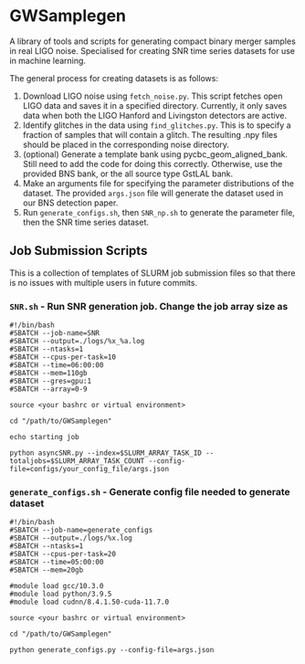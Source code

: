 # GWSamplegen

A library of tools and scripts for generating compact binary merger samples in real LIGO noise. Specialised for creating SNR time series datasets for use in machine learning.

The general process for creating datasets is as follows:

1. Download LIGO noise using `fetch_noise.py`. This script fetches open LIGO data and saves it in a specified directory. Currently, it only saves data when both the LIGO Hanford and Livingston detectors are active.
2. Identify glitches in the data using `find_glitches.py`. This is to specify a fraction of samples that will contain a glitch. The resulting .npy files should be placed in the corresponding noise directory.
3. (optional) Generate a template bank using pycbc_geom_aligned_bank. Still need to add the code for doing this correctly. Otherwise, use the provided BNS bank, or the all source type GstLAL bank.
4. Make an arguments file for specifying the parameter distributions of the dataset. The provided `args.json` file will generate the dataset used in our BNS detection paper.
5. Run  `generate_configs.sh`, then `SNR_np.sh` to generate the parameter file, then the SNR time series dataset.

## Job Submission Scripts

This is a collection of templates of SLURM job submission files so that there is no issues with multiple users in future commits.

### `SNR.sh` - Run SNR generation job. Change the job array size as 

```
#!/bin/bash
#SBATCH --job-name=SNR
#SBATCH --output=./logs/%x_%a.log
#SBATCH --ntasks=1
#SBATCH --cpus-per-task=10
#SBATCH --time=06:00:00
#SBATCH --mem=110gb
#SBATCH --gres=gpu:1
#SBATCH --array=0-9

source <your bashrc or virtual environment>

cd "/path/to/GWSamplegen"

echo starting job

python asyncSNR.py --index=$SLURM_ARRAY_TASK_ID --totaljobs=$SLURM_ARRAY_TASK_COUNT --config-file=configs/your_config_file/args.json
```

### `generate_configs.sh` - Generate config file needed to generate dataset

```
#!/bin/bash
#SBATCH --job-name=generate_configs
#SBATCH --output=./logs/%x.log
#SBATCH --ntasks=1
#SBATCH --cpus-per-task=20
#SBATCH --time=05:00:00
#SBATCH --mem=20gb

#module load gcc/10.3.0
#module load python/3.9.5
#module load cudnn/8.4.1.50-cuda-11.7.0

source <your bashrc or virtual environment>

cd "/path/to/GWSamplegen"

python generate_configs.py --config-file=args.json
```